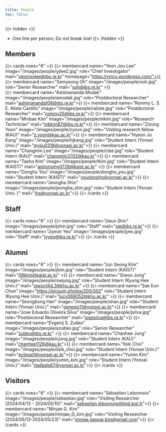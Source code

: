 ```yaml
---
title: People
toc: false
---
```


{{< hidden >}}
- One line per person; Do not break line!
{{< /hidden >}}

## Members 

{{< cards rows="6" >}}
  {{< membercard name="Yeon Joo Lee" image="/images/people/yjlee2.jpg" role="Chief Investigator" mail="yeonjoolee@ibs.re.kr" homepage="https://yjncv.wordpress.com/">}}
  {{< membercard name="Semyeong Oh" image="/images/people/soh.jpg" role="Senior Researcher" mail="soh@ibs.re.kr" >}}  
  {{< membercard name="Ashimananda Modak" image="/images/people/amodak.jpg" role="Postdoctoral Researcher" mail="ashimananda108@ibs.re.kr">}}
  {{< membercard name="Rommy L. S. E. Aliste Castillo" image="/images/people/raliste.jpg" role="Postdoctoral Researcher" mail="rommy25@ibs.re.kr">}}
  {{< membercard name="Minbae Kim" image="/images/people/mkim.jpg" role="Research Technician" mail="mbkim67@ibs.re.kr">}}
  {{< membercard name="Zizung Yoon" image="/images/people/zyoon.jpg" role="Visiting research fellow (KAU)" mail="z.yoon@kau.ac.kr">}}
  {{< membercard name="Hyeon Ju Kang" image="/images/people/hjkang.jpg" role="Student Intern (Yonsei Univ.)" mail="myjju0318@yonsei.ac.kr">}}
  {{< membercard name="Changmin Lee" image="/images/people/clee.jpg" role="Student Intern (KAU)" mail="changmin3702@kau.kr">}}
  {{< membercard name="Taeho Kim" image="/images/people/tkim.jpg" role="Student Intern (KAIST)" mail="astronomy0728@kaist.ac.kr" >}}
  {{< membercard name="Dongho You" image="/images/people/dongho_you.jpg" role="Student Intern (KAIST)" mail="youdongho@yonsei.ac.kr">}}
  {{< membercard name="Jeongha Shin" image="/images/people/jeongha_shin.jpg" role="Student Intern (Yonsei Univ. )" mail="jhs@yonsei.ac.kr">}}
{{< /cards >}}

## Staff

{{< cards rows="6" >}}
  {{< membercard name="Jieun Shin" image="/images/people/jshin.jpg" role="Staff" mail="sje@ibs.re.kr">}}
  {{< membercard name="Jiyeon Yeo" image="/images/people/jyeo.jpg" role="Staff" mail="jyyeo@ibs.re.kr">}}
{{< /cards >}}

## Alumni

{{< cards rows="6" >}}
  {{< membercard name="Jun Seong Kim" image="/images/people/jkim.jpg" role="Student Intern (KAIST)" mail="09jkim@kaist.ac.kr" >}}
  {{< membercard name="Siwoo Jung" image="/images/people/swjung.jpg" role="Student Intern (Kyung Hee Univ.)" mail="siwoo144_1@khu.ac.kr" >}}
  {{< membercard name="Sae Eun Chun" image="https://picsum.photos/200/302" role="Student Intern (Kyung Hee Univ.)" mail="lucy069052@khu.ac.kr" >}}
  {{< membercard name="Seongbong Han" image="/images/people/shan.jpg" role="Student Intern (Yonsei Univ.)" mail="genesis11@yonsei.ac.kr">}}
  {{< membercard name="Jose Eduardo Oliveira Silva" image="/images/people/jsilva.jpg" role="Postdoctoral Researcher" mail="josesilva@ibs.re.kr">}}
  {{< membercard name="Evgenij S. Zubko" image="/images/people/ezubko.jpg" role="Senior Researcher" mail="zubko@ibs.re.kr" >}}
  {{< membercard name="Chanhee Jung" image="/images/people/cjung.jpg" role="Student Intern (KAU)" mail="chanhee1126@kau.kr">}}
  {{< membercard name="Ilsik Choi" image="/images/people/ilsik_choi.jpg" role="Student Intern (Yonsei Univ.)" mail="eclipse1@yonsei.ac.kr">}}
  {{< membercard name="Yumin Kim" image="/images/people/yumin_kim.jpg" role="Student Intern (Yonsei Univ.)" mail="rladbals67@yonsei.ac.kr">}}
{{< /cards >}}

## Visitors

{{< cards rows="6" >}}
  {{< membercard name="Sébastien Lebonnois" image="/images/people/sebastian.jpg" role="Visiting Researcher  (2024/04/13 - 2024/05/10)" mail="sebastien.lebonnois@lmd.ipsl.fr">}}
  {{< membercard name="Minjae G. Kim" image="/images/people/minjae_G_kim.jpg" role="Visiting Researcher  (2024/05/13-2024/05/23)" mail="minjae.gaspar.kim@gmail.com">}}
{{< /cards >}}
